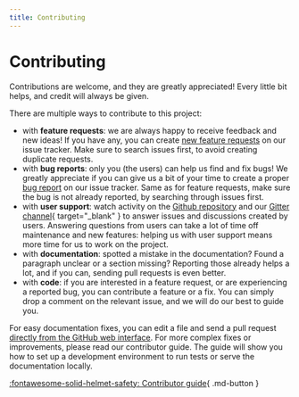 ```yaml
---
title: Contributing
---
```


# Contributing

Contributions are welcome, and they are greatly appreciated! Every little bit helps, and credit will always be given.

There are multiple ways to contribute to this project:

- with **feature requests**: we are always happy to receive feedback and new ideas! If you have any, you can create [new feature requests](https://github.com/mkdocstrings/griffe/issues/new?assignees=pawamoy&labels=feature&projects=&template=feature_request.md&title=feature%3A+) on our issue tracker. Make sure to search issues first, to avoid creating duplicate requests.
- with **bug reports**: only you (the users) can help us find and fix bugs! We greatly appreciate if you can give us a bit of your time to create a proper [bug report](https://github.com/mkdocstrings/griffe/issues/new?assignees=pawamoy&labels=unconfirmed&projects=&template=bug_report.md&title=bug%3A+) on our issue tracker. Same as for feature requests, make sure the bug is not already reported, by searching through issues first.
- with **user support**: watch activity on the [Github repository](https://github.com/mkdocstrings/griffe) and our [Gitter channel](https://app.gitter.im/#/room/#mkdocstrings_griffe:gitter.im){ target="_blank" } to answer issues and discussions created by users. Answering questions from users can take a lot of time off maintenance and new features: helping us with user support means more time for us to work on the project.
- with **documentation**: spotted a mistake in the documentation? Found a paragraph unclear or a section missing? Reporting those already helps a lot, and if you can, sending pull requests is even better.
- with **code**: if you are interested in a feature request, or are experiencing a reported bug, you can contribute a feature or a fix. You can simply drop a comment on the relevant issue, and we will do our best to guide you.

For easy documentation fixes, you can edit a file and send a pull request [directly from the GitHub web interface](https://docs.github.com/en/repositories/working-with-files/managing-files/editing-files#editing-files-in-another-users-repository). For more complex fixes or improvements, please read our contributor guide. The guide will show you how to set up a development environment to run tests or serve the documentation locally.

[:fontawesome-solid-helmet-safety: Contributor guide](guide/contributors.md){ .md-button }
